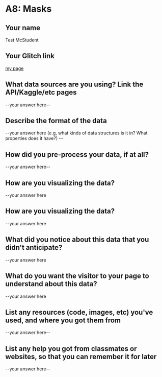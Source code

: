 # A8: Masks

## Your name
Test McStudent

## Your Glitch link
[my page](https://galaxykate-a1.glitch.me)


## What data sources are you using? Link the API/Kaggle/etc pages 

--your answer here--



## Describe the format of the data

--your answer here (e.g, what kinds of data structures is it in? What properties does it have?) --


## How did you pre-process your data, if at all?
--your answer here--

## How are you visualizing the data?

--your answer here 




## How are you visualizing the data?

--your answer here 



## What did you notice about this data that you didn't anticipate?

--your answer here 


## What do you want the visitor to your page to understand about this data?

--your answer here 



## List any resources (code, images, etc) you've used, and where you got them from

--your answer here--

## List any help you got from classmates or websites, so that you can remember it for later

--your answer here--